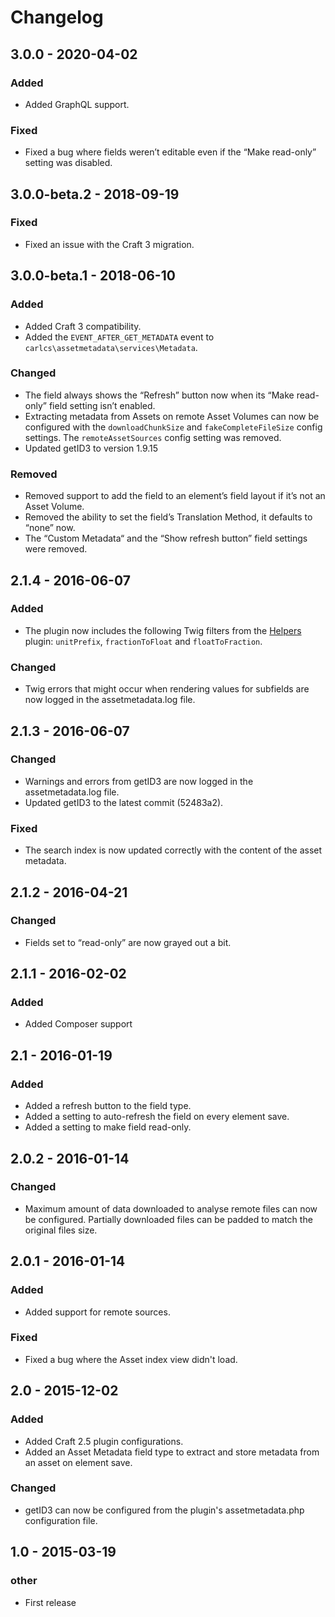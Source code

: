 # Changelog

## 3.0.0 - 2020-04-02

### Added
- Added GraphQL support.

### Fixed
- Fixed a bug where fields weren’t editable even if the “Make read-only” setting was disabled.

## 3.0.0-beta.2 - 2018-09-19

### Fixed
- Fixed an issue with the Craft 3 migration.

## 3.0.0-beta.1 - 2018-06-10

### Added
- Added Craft 3 compatibility.
- Added the `EVENT_AFTER_GET_METADATA` event to `carlcs\assetmetadata\services\Metadata`.

### Changed
- The field always shows the “Refresh” button now when its “Make read-only” field setting isn’t enabled.
- Extracting metadata from Assets on remote Asset Volumes can now be configured with the `downloadChunkSize` and `fakeCompleteFileSize` config settings. The `remoteAssetSources` config setting was removed.
- Updated getID3 to version 1.9.15

### Removed
- Removed support to add the field to an element’s field layout if it’s not an Asset Volume.
- Removed the ability to set the field’s Translation Method, it defaults to “none” now.
- The “Custom Metadata“ and the “Show refresh button” field settings were removed.

## 2.1.4 - 2016-06-07

### Added
- The plugin now includes the following Twig filters from the [Helpers](https://github.com/carlcs/craft-helpers) plugin: `unitPrefix`, `fractionToFloat` and `floatToFraction`.

### Changed
- Twig errors that might occur when rendering values for subfields are now logged in the assetmetadata.log file.

## 2.1.3 - 2016-06-07

### Changed
- Warnings and errors from getID3 are now logged in the assetmetadata.log file.
- Updated getID3 to the latest commit (52483a2).

### Fixed
- The search index is now updated correctly with the content of the asset metadata.

## 2.1.2 - 2016-04-21

### Changed
- Fields set to “read-only” are now grayed out a bit.

## 2.1.1 - 2016-02-02

### Added
- Added Composer support

## 2.1 - 2016-01-19

### Added
- Added a refresh button to the field type.
- Added a setting to auto-refresh the field on every element save.
- Added a setting to make field read-only.

## 2.0.2 - 2016-01-14

### Changed
- Maximum amount of data downloaded to analyse remote files can now be configured. Partially downloaded files can be padded to match the original files size.

## 2.0.1 - 2016-01-14

### Added
- Added support for remote sources.

### Fixed
- Fixed a bug where the Asset index view didn't load.

## 2.0 - 2015-12-02

### Added
- Added Craft 2.5 plugin configurations.
- Added an Asset Metadata field type to extract and store metadata from an asset on element save.

### Changed
- getID3 can now be configured from the plugin's assetmetadata.php configuration file.

## 1.0 - 2015-03-19

### __other__
- First release
